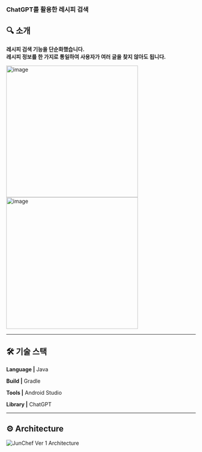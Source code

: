 ### ChatGPT를 활용한 레시피 검색


## 🔍 소개
**레시피 검색 기능을 단순화했습니다.**<br>
**레시피 정보를 한 가지로 통일하여 사용자가 여러 글을 찾지 않아도 됩니다.**

<img height="350" alt="image" src="https://github.com/jjunsik/Jun-Chef/assets/93212863/ded3ec36-4330-402a-986a-a6a586f9a0a9">
<img height="350" alt="image" src="https://github.com/jjunsik/Jun-Chef/assets/93212863/ac2e2601-3dd0-4f00-9c30-0b089f2b7c84">

---

## 🛠️ 기술 스택

**Language |** Java

**Build |** Gradle

**Tools |** Android Studio

**Library |** ChatGPT

---

## ⚙️ Architecture

![JunChef Ver 1 Architecture](https://github.com/jjunsik/Jun-Chef/assets/93212863/fb6f1929-ba58-41db-b2a5-6d161ca7f582)
